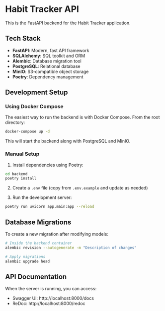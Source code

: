 # Habit Tracker API

This is the FastAPI backend for the Habit Tracker application.

## Tech Stack

- **FastAPI**: Modern, fast API framework
- **SQLAlchemy**: SQL toolkit and ORM
- **Alembic**: Database migration tool
- **PostgreSQL**: Relational database
- **MinIO**: S3-compatible object storage
- **Poetry**: Dependency management

## Development Setup

### Using Docker Compose

The easiest way to run the backend is with Docker Compose. From the root directory:

```bash
docker-compose up -d
```

This will start the backend along with PostgreSQL and MinIO.

### Manual Setup

1. Install dependencies using Poetry:

```bash
cd backend
poetry install
```

2. Create a `.env` file (copy from `.env.example` and update as needed)

3. Run the development server:

```bash
poetry run uvicorn app.main:app --reload
```

## Database Migrations

To create a new migration after modifying models:

```bash
# Inside the backend container
alembic revision --autogenerate -m "Description of changes"

# Apply migrations
alembic upgrade head
```

## API Documentation

When the server is running, you can access:

- Swagger UI: http://localhost:8000/docs
- ReDoc: http://localhost:8000/redoc
